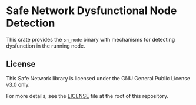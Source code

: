 # Safe Network Dysfunctional Node Detection

This crate provides the `sn_node` binary with mechanisms for detecting dysfunction in the running node.

## License

This Safe Network library is licensed under the GNU General Public License v3.0 only.

For more details, see the [LICENSE](../LICENSE) file at the root of this repository.

